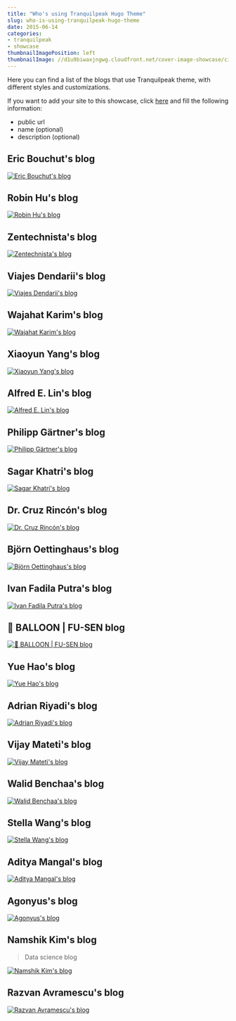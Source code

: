 ```yaml
---
title: "Who's using Tranquilpeak Hugo Theme"
slug: who-is-using-tranquilpeak-hugo-theme
date: 2015-06-14
categories:
- tranquilpeak
- showcase
thumbnailImagePosition: left
thumbnailImage: //d1u9biwaxjngwg.cloudfront.net/cover-image-showcase/city-750.jpg
---
```


Here you can find a list of the blogs that use Tranquilpeak theme, with different styles and customizations.

<!--more-->

If you want to add your site to this showcase, click [here](https://github.com/kakawait/hugo-tranquilpeak-theme/issues/new?title=Add%20my%20blog%20into%20the%20showcase&body=Hey,%20add%20my%20blog%20into%20the%20showcase:) and fill the following information:

- public url
- name (optional)
- description (optional)


## Eric Bouchut's blog

[![Eric Bouchut's blog](http://i.imgur.com/zQmKIKNm.png)](http://ericbouchut.com/)

## Robin Hu's blog

[![Robin Hu's blog](https://i.imgur.com/7SujaMam.png)](http://robinforest.net/)

## Zentechnista's blog

[![Zentechnista's blog](https://i.imgur.com/7zN7WMMm.png)](https://zentechnista.github.io/)

## Viajes Dendarii's blog

[![Viajes Dendarii's blog](https://i.imgur.com/tdXK3kYm.png)](https://dendarii.es)

## Wajahat Karim's blog

[![Wajahat Karim's blog](https://i.imgur.com/9BPoJvdm.png)](https://wajahatkarim.com/)

## Xiaoyun Yang's blog

[![Xiaoyun Yang's blog](https://i.imgur.com/vVRSvhpm.png)](http://xiaoyunyang.github.io/)

## Alfred E. Lin's blog

[![Alfred E. Lin's blog](https://i.imgur.com/lHwsvIJm.png)](http://alfredlin.com/)

## Philipp Gärtner's blog

[![Philipp Gärtner's blog](https://i.imgur.com/Sx6oXnSm.png)](https://philippgaertner.github.io/)

## Sagar Khatri's blog

[![Sagar Khatri's blog](https://i.imgur.com/edZ3PO9m.png)](https://www.ragasirtahk.tk/)

## Dr. Cruz Rincón's blog

[![Dr. Cruz Rincón's blog](https://i.imgur.com/XazQAolm.png)](https://www.cruzrincon.com.ve/)

## Björn Oettinghaus's blog

[![Björn Oettinghaus's blog](https://i.imgur.com/8vSMWIam.png)](https://www.datisticsblog.com/)

## Ivan Fadila Putra's blog

[![Ivan Fadila Putra's blog](https://i.imgur.com/r7tJa2Lm.png)](https://ffadilaputra.github.io/)

## 🎈 BALLOON | FU-SEN blog

[![🎈 BALLOON | FU-SEN blog](https://i.imgur.com/ThaDHyfm.png)](https://balloon.asia/)

## Yue Hao's blog

[![Yue Hao's blog](https://i.imgur.com/CDDrTr4m.png)](https://yueyvettehao.netlify.com/)

## Adrian Riyadi's blog

[![Adrian Riyadi's blog](https://i.imgur.com/s6yB9lFm.png)](https://blog.adrian.id/)

## Vijay Mateti's blog

[![Vijay Mateti's blog](https://i.imgur.com/8LMItYSm.png)](https://vijaymateti.com/)

## Walid Benchaa's blog

[![Walid Benchaa's blog](https://i.imgur.com/8yn9DaOm.png)](https://rekkodo.gitlab.io/)

## Stella Wang's blog

[![Stella Wang's blog](https://i.imgur.com/F0jVpsOm.png)](https://hiwanglong.github.io/)

## Aditya Mangal's blog

[![Aditya Mangal's blog](https://i.imgur.com/FKrnNGlm.png)](https://www.adityamangal.com/)

## Agonyus's blog

[![Agonyus's blog](https://i.imgur.com/P25TDrFm.png)](https://agonyus.com/)

## Namshik Kim's blog

> Data science blog

[![Namshik Kim's blog](https://i.imgur.com/oQ8i7k7m.png)](https://physhik.com/)

## Razvan Avramescu's blog

[![Razvan Avramescu's blog](https://i.imgur.com/vyhMGDFm.png)](https://www.avramescu.net/)
